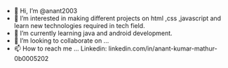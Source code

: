 - 👋 Hi, I’m @anant2003
- 👀 I’m interested in making different projects on html ,css ,javascript and learn new technologies required in tech field.
- 🌱 I’m currently learning java and android development. 
- 💞️ I’m looking to collaborate on ...
- 📫 How to reach me ... Linkedin: linkedin.com/in/anant-kumar-mathur-0b0005202

<!---
anant2003/anant2003 is a ✨ special ✨ repository because its `README.md` (this file) appears on your GitHub profile.
You can click the Preview link to take a look at your changes.
--->
